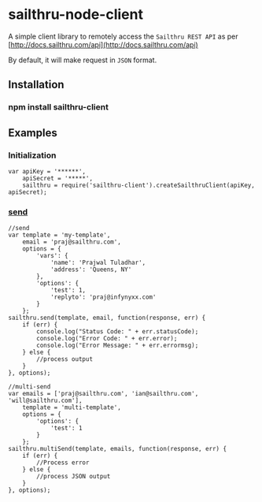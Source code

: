 sailthru-node-client
====================

A simple client library to remotely access the `Sailthru REST API` as per [http://docs.sailthru.com/api](http://docs.sailthru.com/api)

By default, it will make request in `JSON` format.

Installation
------------

### npm install sailthru-client

Examples
--------

### Initialization

    var apiKey = '******',
        apiSecret = '*****',
        sailthru = require('sailthru-client').createSailthruClient(apiKey, apiSecret);

### [send](http://docs.sailthru.com/api/send)

    //send
    var template = 'my-template',
        email = 'praj@sailthru.com',
        options = {
            'vars': {
                'name': 'Prajwal Tuladhar',
                'address': 'Queens, NY'
            },
            'options': {
                'test': 1,
                'replyto': 'praj@infynyxx.com'
            }
        };
    sailthru.send(template, email, function(response, err) {
        if (err) {
            console.log("Status Code: " + err.statusCode);
            console.log("Error Code: " + err.error);
            console.log("Error Message: " + err.errormsg);
        } else {
            //process output
        }
    }, options);

    //multi-send
    var emails = ['praj@sailthru.com', 'ian@sailthru.com', 'will@sailthru.com'],
        template = 'multi-template',
        options = {
            'options': {
                'test': 1
            }
        };
    sailthru.multiSend(template, emails, function(response, err) {
        if (err) {
            //Process error
        } else {
            //process JSON output
        }
    }, options);
